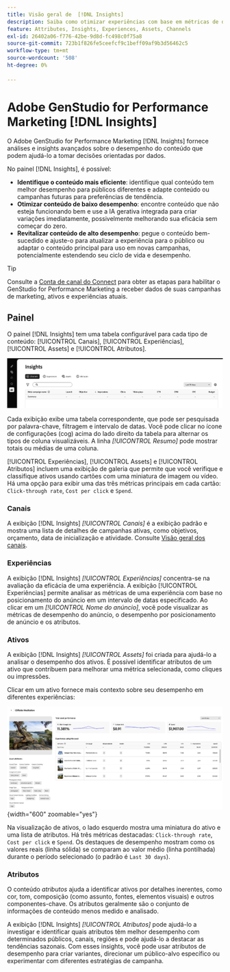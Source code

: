 ```yaml
---
title: Visão geral de  [!DNL Insights]
description: Saiba como otimizar experiências com base em métricas de desempenho de conteúdo em tempo real.
feature: Attributes, Insights, Experiences, Assets, Channels
exl-id: 26402a06-f776-42be-9d8d-fc498c0f75a8
source-git-commit: 723b1f826fe5ceefcf9c1beff09af9b3d56462c5
workflow-type: tm+mt
source-wordcount: '508'
ht-degree: 0%

---
```


# Adobe GenStudio for Performance Marketing [!DNL Insights]

O Adobe GenStudio for Performance Marketing [!DNL Insights] fornece análises e insights avançados sobre o desempenho do conteúdo que podem ajudá-lo a tomar decisões orientadas por dados.

No painel [!DNL Insights], é possível:

- **Identifique o conteúdo mais eficiente**: identifique qual conteúdo tem melhor desempenho para públicos diferentes e adapte conteúdo ou campanhas futuras para preferências de tendência.
- **Otimizar conteúdo de baixo desempenho**: encontre conteúdo que não esteja funcionando bem e use a IA gerativa integrada para criar variações imediatamente, possivelmente melhorando sua eficácia sem começar do zero.
- **Revitalizar conteúdo de alto desempenho**: pegue o conteúdo bem-sucedido e ajuste-o para atualizar a experiência para o público ou adaptar o conteúdo principal para uso em novas campanhas, potencialmente estendendo seu ciclo de vida e desempenho.

>[!TIP]
>
>Consulte a [Conta de canal do Connect](connect-channel.md) para obter as etapas para habilitar o GenStudio for Performance Marketing a receber dados de suas campanhas de marketing, ativos e experiências atuais.

## Painel

O painel [!DNL Insights] tem uma tabela configurável para cada tipo de conteúdo: [!UICONTROL Canais], [!UICONTROL Experiências], [!UICONTROL Assets] e [!UICONTROL Atributos].

![[!DNL Insights] painel](/help/assets/insights-dashboard.png)

Cada exibição exibe uma tabela correspondente, que pode ser pesquisada por palavra-chave, filtragem e intervalo de datas. Você pode clicar no ícone de configurações (cog) acima do lado direito da tabela para alternar os tipos de coluna visualizáveis. A linha _[!UICONTROL Resumo]_ pode mostrar totais ou médias de uma coluna.

[!UICONTROL Experiências], [!UICONTROL Assets] e [!UICONTROL Atributos] incluem uma exibição de galeria que permite que você verifique e classifique ativos usando cartões com uma miniatura de imagem ou vídeo. Há uma opção para exibir uma das três métricas principais em cada cartão: `Click-through rate`, `Cost per click` e `Spend`.

### Canais

A exibição [!DNL Insights] _[!UICONTROL Canais]_ é a exibição padrão e mostra uma lista de detalhes de campanhas ativas, como objetivos, orçamento, data de inicialização e atividade. Consulte [Visão geral dos canais](channels.md).

### Experiências

A exibição [!DNL Insights] _[!UICONTROL Experiências]_ concentra-se na avaliação da eficácia de uma experiência. A exibição [!UICONTROL Experiências] permite analisar as métricas de uma experiência com base no posicionamento do anúncio em um intervalo de datas especificado. Ao clicar em um _[!UICONTROL Nome do anúncio]_, você pode visualizar as métricas de desempenho do anúncio, o desempenho por posicionamento de anúncio e os atributos.

### Ativos

A exibição [!DNL Insights] _[!UICONTROL Assets]_ foi criada para ajudá-lo a analisar o desempenho dos ativos. É possível identificar atributos de um ativo que contribuem para melhorar uma métrica selecionada, como cliques ou impressões.

Clicar em um ativo fornece mais contexto sobre seu desempenho em diferentes experiências:

![Detalhes do ativo](/help/assets/insights-asset-details.png){width="600" zoomable="yes"}

Na visualização de ativos, o lado esquerdo mostra uma miniatura do ativo e uma lista de atributos. Há três métricas destacadas: `Click-through rate`, `Cost per click` e `Spend`. Os destaques de desempenho mostram como os valores reais (linha sólida) se comparam ao valor médio (linha pontilhada) durante o período selecionado (o padrão é `Last 30 days`).

### Atributos

O conteúdo _atributos_ ajuda a identificar ativos por detalhes inerentes, como cor, tom, composição (como assunto, fontes, elementos visuais) e outros componentes-chave. Os atributos geralmente são o conjunto de informações de conteúdo menos medido e analisado.

A exibição [!DNL Insights] _[!UICONTROL Atributos]_ pode ajudá-lo a investigar e identificar quais atributos têm melhor desempenho com determinados públicos, canais, regiões e pode ajudá-lo a destacar as tendências sazonais. Com esses insights, você pode usar atributos de desempenho para criar variantes, direcionar um público-alvo específico ou experimentar com diferentes estratégias de campanha.
